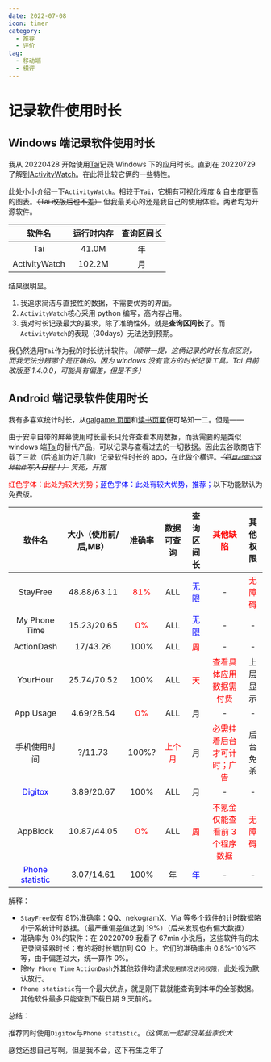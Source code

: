 ```yaml
---
date: 2022-07-08
icon: timer
category:
  - 推荐
  - 评价
tag:
  - 移动端
  - 横评
---
```


# 记录软件使用时长

## Windows 端记录软件使用时长

我从 20220428 开始使用[Tai](../farraginous/recommend_packages.md#tai)记录 Windows 下的应用时长。直到在 20220729 了解到[ActivityWatch](https://github.com/ActivityWatch/activitywatch)。在此将比较它俩的一些特性。

此处小小介绍一下`ActivityWatch`。相较于`Tai`，它拥有可视化程度 & 自由度更高的图表。~~（Tai 改版后也不差）~~ 但我最关心的还是我自己的使用体验。两者均为开源软件。

|    软件名     | 运行时内存 | 查询区间长 |
| :-----------: | :--------: | :--------: |
|      Tai      |   41.0M    |     年     |
| ActivityWatch |   102.2M   |     月     |

结果很明显。

1. 我追求简洁与直接性的数据，不需要优秀的界面。
2. `ActivityWatch`核心采用 python 编写，高内存占用。
3. 我对时长记录最大的要求，除了准确性外，就是**查询区间长**了。而`ActivityWatch`的表现（30days）无法达到预期。

我仍然选用`Tai`作为我的时长统计软件。_（顺带一提，这俩记录的时长有点区别，而我无法分辨哪个是正确的，因为 windows 没有官方的时长记录工具。Tai 目前改版至 1.4.0.0，可能具有偏差，但是不多）_

## Android 端记录软件使用时长

我有多喜欢统计时长，从[galgame 页面](../hobbies/galgame.md)和[读书页面](../hobbies/books.md)便可略知一二。但是——

由于安卓自带的屏幕使用时长最长只允许查看本周数据，而我需要的是类似 windows 端[Tai](../farraginous/recommend_packages.md#tai)的替代产品，可以记录与查看过去的一切数据。因此去谷歌商店下载了三款（后追加为好几款）记录软件时长的 app，在此做个横评。~~_（将`自己做个这种软件`写入日程！）_~~ <span class="heimu" title="你知道的太多了">_笑死，开摆_ </span>

<text style="color:red;">红色字体：此处为较大劣势；</text><text style="color:blue;">蓝色字体：此处有较大优势，推荐；</text>以下功能默认为免费版。

|                      软件名                      | 大小（使用前/后,MB） |               准确率                |               数据可查询               |              查询区间长               |           <text style="color:red;">其他缺陷</text>            |                其他权限                |
| :----------------------------------------------: | :------------------: | :---------------------------------: | :------------------------------------: | :-----------------------------------: | :-----------------------------------------------------------: | :------------------------------------: |
|                     StayFree                     |     48.88/63.11      | <text style="color:red;">81%</text> |                  ALL                   | <text style="color:blue;">无限</text> |                               -                               | <text style="color:red;">无障碍</text> |
|                  My Phone Time                   |     15.23/20.65      | <text style="color:red;">0%</text>  |                  ALL                   | <text style="color:blue;">无限</text> |                               -                               |                   -                    |
|                    ActionDash                    |       17/43.26       |                100%                 |                  ALL                   |  <text style="color:red;">周</text>   |                               -                               |                   -                    |
|                     YourHour                     |     25.74/70.52      |                100%                 |                  ALL                   |  <text style="color:red;">天</text>   |    <text style="color:red;">查看具体应用数据需付费</text>     |                上层显示                |
|                    App Usage                     |      4.69/28.54      | <text style="color:red;">0%</text>  |                  ALL                   |                  月                   |                               -                               |                   -                    |
|                   手机使用时间                   |       ?/11.73        |                100%?                | <text style="color:red;">上个月</text> |                  月                   |  <text style="color:red;">必需挂着后台才可计时；广告</text>   |                后台免杀                |
|     <text style="color:blue;">Digitox</text>     |      3.89/20.67      |                100%                 |                  ALL                   |                  月                   |                               -                               |                   -                    |
|                     AppBlock                     |     10.87/44.05      | <text style="color:red;">0%</text>  |                  ALL                   |  <text style="color:red;">周</text>   | <text style="color:red;">不氪金仅能查看前 3 个程序数据</text> | <text style="color:red;">无障碍</text> |
| <text style="color:blue;">Phone statistic</text> |      3.07/14.61      |                100%                 |                   年                   |  <text style="color:blue;">年</text>  |                               -                               |                   -                    |

解释：

- `StayFree`仅有 81%准确率：QQ、nekogramX、Via 等多个软件的计时数据略小于系统计时数据。（最严重偏差值达到 19%）（后来发现也有偏大数据）
- 准确率为 0%的软件：在 20220709 我看了 67min 小说后，这些软件有的未记录阅读器时长；有的将时长错加到 QQ 上。它们的准确率由 0.8%-10%不等，由于偏差过大，统一算作 0%。
- 除`My Phone Time` `ActionDash`外其他软件均请求`使用情况访问权限`，此处视为默认放行。
- `Phone statistic`有一个最大优点，就是刚下载就能查询到本年的全部数据。其他软件最多只能查到下载日期 9 天前的。

总结：

推荐同时使用`Digitox`与`Phone statistic`。_（这俩加一起都没某些家伙大_

<span class="heimu" title="你知道的太多了">感觉还想自己写啊，但是我不会，这下有生之年了</span>
